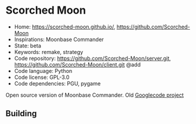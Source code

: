 # Scorched Moon

- Home: https://scorched-moon.github.io/, https://github.com/Scorched-Moon
- Inspirations: Moonbase Commander
- State: beta
- Keywords: remake, strategy
- Code repository: https://github.com/Scorched-Moon/server.git, https://github.com/Scorched-Moon/client.git @add
- Code language: Python
- Code license: GPL-3.0
- Code dependencies: PGU, pygame

Open source version of Moonbase Commander.
Old [Googlecode project](https://code.google.com/archive/p/tether/)

## Building
